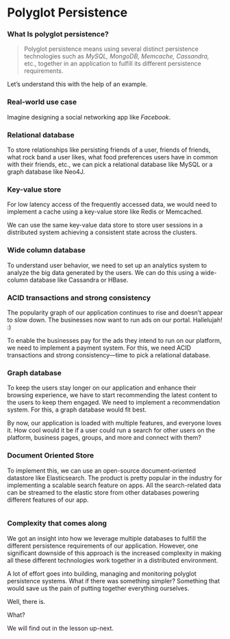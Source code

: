 # Polyglot Persistence

### What Is polyglot persistence? <a href="#what-is-polyglot-persistence" id="what-is-polyglot-persistence"></a>

> Polyglot persistence means using several distinct persistence technologies such as _MySQL, MongoDB, Memcache, Cassandra,_ etc., together in an application to fulfill its different persistence requirements.

Let’s understand this with the help of an example.

### Real-world use case <a href="#real-world-use-case" id="real-world-use-case"></a>

Imagine designing a social networking app like _Facebook_.

### Relational database <a href="#relational-database" id="relational-database"></a>

To store relationships like persisting friends of a user, friends of friends, what rock band a user likes, what food preferences users have in common with their friends, etc., we can pick a relational database like MySQL or a graph database like Neo4J.

### Key-value store <a href="#key-value-store" id="key-value-store"></a>

For low latency access of the frequently accessed data, we would need to implement a cache using a key-value store like Redis or Memcached.

We can use the same key-value data store to store user sessions in a distributed system achieving a consistent state across the clusters.

### Wide column database <a href="#wide-column-database" id="wide-column-database"></a>

To understand user behavior, we need to set up an analytics system to analyze the big data generated by the users. We can do this using a wide-column database like Cassandra or HBase.

### ACID transactions and strong consistency <a href="#acid-transactions-and-strong-consistency" id="acid-transactions-and-strong-consistency"></a>

The popularity graph of our application continues to rise and doesn’t appear to slow down. The businesses now want to run ads on our portal. Hallelujah! :)

To enable the businesses pay for the ads they intend to run on our platform, we need to implement a payment system. For this, we need ACID transactions and strong consistency—time to pick a relational database.

### Graph database <a href="#graph-database" id="graph-database"></a>

To keep the users stay longer on our application and enhance their browsing experience, we have to start recommending the latest content to the users to keep them engaged. We need to implement a recommendation system. For this, a graph database would fit best.

By now, our application is loaded with multiple features, and everyone loves it. How cool would it be if a user could run a search for other users on the platform, business pages, groups, and more and connect with them?

### Document Oriented Store <a href="#document-oriented-store" id="document-oriented-store"></a>

To implement this, we can use an open-source document-oriented datastore like Elasticsearch. The product is pretty popular in the industry for implementing a scalable search feature on apps. All the search-related data can be streamed to the elastic store from other databases powering different features of our app.

<figure><img src="https://kuweiguge.github.io/Grokking-Modern-System-Design-Interview-Gitbook/assets/Screenshot 2023-08-21 at 4.19.35 AM.png" alt=""><figcaption></figcaption></figure>

### Complexity that comes along <a href="#complexity-that-comes-along" id="complexity-that-comes-along"></a>

We got an insight into how we leverage multiple databases to fulfill the different persistence requirements of our application. However, one significant downside of this approach is the increased complexity in making all these different technologies work together in a distributed environment.

A lot of effort goes into building, managing and monitoring polyglot persistence systems. What if there was something simpler? Something that would save us the pain of putting together everything ourselves.

Well, there is.

What?

We will find out in the lesson up-next.
